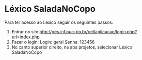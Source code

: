 # Léxico SaladaNoCopo

Para ter acesso ao Léxico seguir os seguintes passos:

1.   Entrar no site http://pes.inf.puc-rio.br/cel/aplicacao/login.php?url=index.php
2.   Fazer o login: Login: geral Senha: 123456
3.   No canto superior direito, na aba projetos, selecionar Léxico SaladaNoCopo
